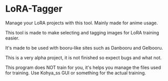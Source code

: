 # LoRA-Tagger
Manage your LoRA projects with this tool. Mainly made for anime usage.


This tool is made to make selecting and tagging images for LoRA training easier.

It's made to be used with booru-like sites such as Danbooru and Gelbooru.

This is a very alpha project, it is not finished so expect bugs and what not.

This program does NOT train for you, it's helps you manage the files used for training. Use Kohya_ss GUI or something for the actual training.
